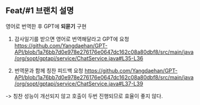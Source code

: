 ## Feat/#1 브랜치 설명
영어로 번역한 후 GPT에 **되묻기** 구현

1. 감사일기를 받으면 영어로 번역해달라고 GPT에 요청
  https://github.com/Yangdaehan/GPT-API/blob/1a76bb7d0e978e276176e0647dc162c08a80dbf8/src/main/java/org/sopt/gptapi/service/ChatService.java#L35-L36


2. 번역문과 함께 칭찬 피드백 요청
   https://github.com/Yangdaehan/GPT-API/blob/1a76bb7d0e978e276176e0647dc162c08a80dbf8/src/main/java/org/sopt/gptapi/service/ChatService.java#L37-L39


-> 칭찬 성능이 개선되지 않고 호출이 두번 진행되므로 효율이 좋지 않다.
